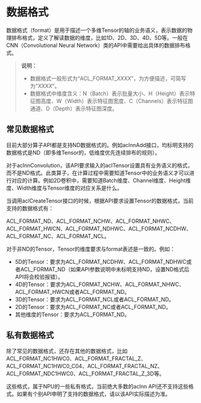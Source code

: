 # 数据格式

数据格式（format）是用于描述一个多维Tensor的轴的业务语义，表示数据的物理排布格式，定义了解读数据的维度，比如1D、2D、3D、4D、5D等。一般在CNN（Convolutional Neural Network）类的API中需要给出具体的数据排布格式。

>**说明：** 
>-   数据格式一般形式为“ACL\_FORMAT\__XXXX_”，为方便描述，可简写为“_XXXX_”。
>-   数据格式中维度含义：N（Batch）表示批量大小、H（Height）表示特征图高度、W（Width）表示特征图宽度、C（Channels）表示特征图通道、D（Depth）表示特征图深度。

## 常见数据格式

目前大部分算子API都是支持ND数据格式的。例如aclnnAdd接口，均标明支持的数据格式是ND（即多维Tensor的，低维度优先连续排布的规则）。

对于aclnnConvolution，该API要求输入的aclTensor设置具有业务语义的格式，而不是ND格式。此类算子，在计算过程中需要知道Tensor中的业务语义才可以进行对应的计算。例如2D卷积中，需要知道Batch维度、Channel维度、Height维度、Width维度与Tensor维度的对应关系是什么。

当调用aclCreateTensor接口的时候，根据API要求设置Tensor的数据格式，当前支持的数据格式有：

ACL\_FORMAT\_ND、ACL\_FORMAT\_NCHW、ACL\_FORMAT\_NHWC、ACL\_FORMAT\_HWCN、ACL\_FORMAT\_NDHWC、ACL\_FORMAT\_NCDHW、ACL\_FORMAT\_NC、ACL\_FORMAT\_NCL。

对于非ND的Tensor，Tensor的维度要求与format表述是一致的。例如：

-   5D的Tensor：要求为ACL\_FORMAT\_NCDHW、ACL\_FORMAT\_NDHWC或者ACL\_FORMAT\_ND（如果API参数说明中未标明支持ND，设置ND格式后API将会校验报错）。
-   4D的Tensor：要求为ACL\_FORMAT\_NCHW、ACL\_FORMAT\_NHWC、ACL\_FORMAT\_HWCN或者ACL\_FORMAT\_ND。
-   3D的Tensor：要求为ACL\_FORMAT\_NCL或者ACL\_FORMAT\_ND。
-   2D的Tensor：要求为ACL\_FORMAT\_NC或者ACL\_FORMAT\_ND。
-   其他维度的Tensor：要求为ACL\_FORMAT\_ND。

## 私有数据格式

除了常见的数据格式，还存在其他的数据格式，比如ACL\_FORMAT\_NC1HWC0、ACL\_FORMAT\_FRACTAL\_Z、ACL\_FORMAT\_NC1HWC0\_C04、ACL\_FORMAT\_FRACTAL\_NZ、ACL\_FORMAT\_NDC1HWC0、ACL\_FORMAT\_FRACTAL\_Z\_3D等。

这些格式，属于NPU的一些私有格式，当前绝大多数的aclnn API还不支持这些格式。如果有个别API申明了支持的数据格式，请以该API实际描述为准。